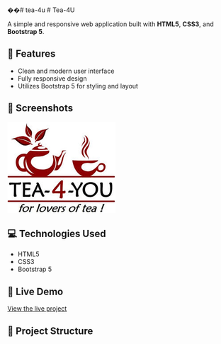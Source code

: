 ��#   t e a - 4 u 
 
 # Tea-4U

A simple and responsive web application built with **HTML5**, **CSS3**, and **Bootstrap 5**.

## 🚀 Features

- Clean and modern user interface
- Fully responsive design
- Utilizes Bootstrap 5 for styling and layout

## 📸 Screenshots

![Home Page](logo.jfif)

## 💻 Technologies Used

- HTML5
- CSS3
- Bootstrap 5

## 🔗 Live Demo

[View the live project](https://vaishnaviakre.github.io/tea-4u/)

## 📁 Project Structure

